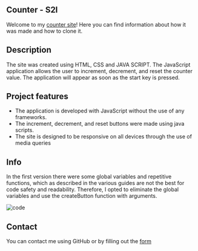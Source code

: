 ## Counter - S2I

Welcome to my [counter site](https://priotts.github.io/Counter/)! Here you can find information about how it was made and how to clone it.

## Description
The site was created using HTML, CSS and JAVA SCRIPT. The JavaScript application allows the user to increment, decrement, and reset the counter value. The application will appear as soon as the start key is pressed.

## Project features
- The application is developed with JavaScript without the use of any frameworks.
- The increment, decrement, and reset buttons were made using java scripts.
- The site is designed to be responsive on all devices through the use of media queries
  
## Info
In the first version there were some global variables and repetitive functions, which as described in the various guides are not the best for code safety and readability. Therefore, I opted to eliminate the global variables and use the createButton function with arguments.

![code](https://github.com/Priotts/Counter/assets/94853311/d460024b-da83-40e0-a0a9-bbe124579a00)

## Contact
You can contact me using GitHub or by filling out the [form](https://priotts.github.io/contact.html) 
